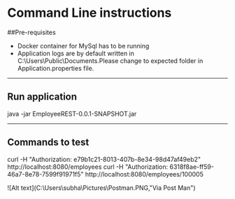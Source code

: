 # Command Line instructions

##Pre-requisites
* Docker container for MySql has to be running
* Application logs are by default written in C:\Users\Public\Documents.Please change to expected folder in Application.properties file.

-------------------------------------------------------

## Run application

java -jar EmployeeREST-0.0.1-SNAPSHOT.jar

-------------------------------------------------------

## Commands to test

curl -H "Authorization: e79b1c21-8013-407b-8e34-98d47af49eb2" http://localhost:8080/employees
curl -H "Authorization: 6318f8ae-ff59-46a7-8e78-7599f91971f5" http://localhost:8080/employees/100005

![Alt text](C:\Users\subha\Pictures\Postman.PNG,"Via Post Man")





